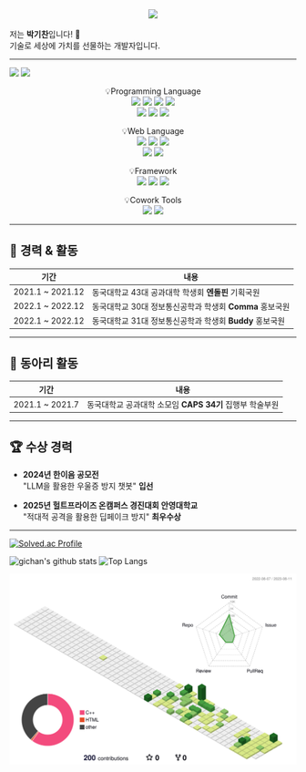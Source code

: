 <!-- ### Hi there 👋 -->
<!-- <div align="center">
  <img src="./profile.jpg" width="200" height="200" style="border-radius: 50%;" />
</div> -->
<!-- 기찬 이름 로고 -->
<div align=center>
  <img src="https://capsule-render.vercel.app/api?type=cylinder&color=auto&height=200&section=header&text=Gichan&nbsp;Park&fontSize=90" />
</div>

저는 **박기찬**입니다! 🌱  
기술로 세상에 가치를 선물하는 개발자입니다.

---

<!-- 링크 -->
<a href="https://blog.naver.com/codingramen" target="_blank"><img src="https://img.shields.io/badge/BLOG-282828?style=flat-square&logo=Notion&logoColor=white"/></a>
<a href="[https://blog.naver.com/codingramen](https://www.instagram.com/x._.channn01/)" target="_blank"><img src="https://img.shields.io/badge/instagram-282828?style=flat-square&logo=instagram&logoColor=white"/></a>

<!-- 프로그래밍 언어 -->
<p align="center" display="inline-block">
    💡Programming Language <br>
    <img src="https://img.shields.io/badge/c-A8B9CC?style=for-the-badge&logo=c&logoColor=white">
    <img src="https://img.shields.io/badge/cplusplus-00599C?style=for-the-badge&logo=cplusplus&logoColor=white">
    <img src="https://img.shields.io/badge/python-3776AB?style=for-the-badge&logo=python&logoColor=white">
    <img src="https://img.shields.io/badge/java-007396?style=for-the-badge&logo=java&logoColor=white">
    <br>
    <img src="https://img.shields.io/badge/MySQL-4479A1?style=for-the-badge&logo=MySQL&logoColor=white">
    <img src="https://img.shields.io/badge/androidstudio-3DDC84?style=for-the-badge&logo=androidstudio&logoColor=white">
    <img src="https://img.shields.io/badge/r-276DC3?style=for-the-badge&logo=r&logoColor=white">
</p>

<!-- 웬 프로그래밍 언어 -->
<p align="center" display="inline-block">
    💡Web Language <br>
    <img src="https://img.shields.io/badge/html5-E34F26?style=for-the-badge&logo=html5&logoColor=white">
    <img src="https://img.shields.io/badge/css3-1572B6?style=for-the-badge&logo=css3&logoColor=white">
    <img src="https://img.shields.io/badge/javascript-F7DF1E?style=for-the-badge&logo=javascript&logoColor=white">
    <br>
    <img src="https://img.shields.io/badge/Spring-6DB33F?style=for-the-badge&logo=Spring&logoColor=white"/>
    <img src="https://img.shields.io/badge/springboot-6DB33F?style=for-the-badge&logo=springboot&logoColor=white">
</p>

<!-- 프레임워크 -->
<p align="center" display="inline-block">
    💡Framework <br>
    <img src="https://img.shields.io/badge/tensorflow-FF6F00?style=for-the-badge&logo=tensorflow&logoColor=white">
    <img src="https://img.shields.io/badge/pytorch-EE4C2C?style=for-the-badge&logo=pytorch&logoColor=white">
    <img src="https://img.shields.io/badge/rasa-5A17EE?style=for-the-badge&logo=rasa&logoColor=white">
</p>

<!--
개발환경
<p align="center" display="inline-block">
    💡IDE <br>
    <img src="https://img.shields.io/badge/visualstudio-5C2D91?style=for-the-badge&logo=visualstudio&logoColor=white">
    <img src="https://img.shields.io/badge/visualstudiocode-007ACC?style=for-the-badge&logo=visualstudiocode&logoColor=white">
    <img src="https://img.shields.io/badge/pycharm-000000?style=for-the-badge&logo=pycharm&logoColor=white">
    <img src="https://img.shields.io/badge/intellijidea-000000?style=for-the-badge&logo=intellijidea&logoColor=white">
    <br>
    <img src="https://img.shields.io/badge/androidstudio-3DDC84?style=for-the-badge&logo=androidstudio&logoColor=white">
    <img src="https://img.shields.io/badge/xcode-147EFB?style=for-the-badge&logo=xcode&logoColor=white">
    <img src="https://img.shields.io/badge/jupyter-F37626?style=for-the-badge&logo=jupyter&logoColor=white">
    <img src="https://img.shields.io/badge/eclipseide-2C2255?style=for-the-badge&logo=eclipseide&logoColor=white">
</p>
-->

<!-- 협업 툴 -->
<p align="center" display="inline-block">
    💡Cowork Tools <br>
    <img src="https://img.shields.io/badge/Github-181717?style=for-the-badge&logo=github&logoColor=white">
    <img src="https://img.shields.io/badge/notion-000000?style=for-the-badge&logo=notion&logoColor=white">
</p>

---

## 🏅 경력 & 활동

| 기간 | 내용 |
|-----------|-----------------------------|
| 2021.1 ~ 2021.12 | 동국대학교 43대 공과대학 학생회 **엔돌핀** 기획국원 |
| 2022.1 ~ 2022.12 | 동국대학교 30대 정보통신공학과 학생회 **Comma** 홍보국원 |
| 2022.1 ~ 2022.12 | 동국대학교 31대 정보통신공학과 학생회 **Buddy** 홍보국원 |

---

## 👥 동아리 활동

| 기간 | 내용 |
|-----------|-----------------------------|
| 2021.1 ~ 2021.7 | 동국대학교 공과대학 소모임 **CAPS 34기** 집행부 학술부원 |

---

## 🏆 수상 경력

- **2024년 한이음 공모전**  
  "LLM을 활용한 우울증 방지 챗봇" **입선**

- **2025년 헐트프라이즈 온캠퍼스 경진대회 안영대학교**  
  "적대적 공격을 활용한 딥페이크 방지" **최우수상**

---

<!-- 백준 티어 -->
[![Solved.ac Profile](http://mazassumnida.wtf/api/v2/generate_badge?boj=apg0001)](https://solved.ac/apg0001/)   

<!-- 깃헙 정보 -->
![gichan's github stats](https://github-readme-stats.vercel.app/api?username=apg0001&show_icons=true)
![Top Langs](https://github-readme-stats.vercel.app/api/top-langs/?username=apg0001&layout=compact&theme=onedark)    

<!-- 3D 잔디 -->
![3D GLASS](./profile-3d-contrib/profile-green-animate.svg)    
